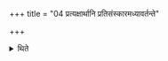 +++
title = "04 प्रत्यक्षार्थानि प्रतिसंस्कारमध्यावर्तन्ते"

+++

<details><summary>थिते</summary>

प्रत्यक्षार्थानि प्रतिसंस्कारमध्यावर्तन्ते ४
</details>
